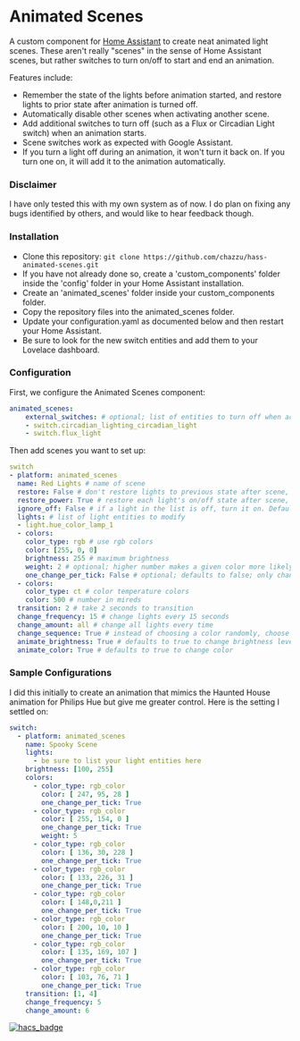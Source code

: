 # Animated Scenes
A custom component for [Home Assistant](https://www.home-assistant.io/) to create neat animated light scenes. These aren't really "scenes" in the sense of Home Assistant scenes, but rather switches to turn on/off to start and end an animation.

Features include:
- Remember the state of the lights before animation started, and restore lights to prior state after animation is turned off.
- Automatically disable other scenes when activating another scene.
- Add additional switches to turn off (such as a Flux or Circadian Light switch) when an animation starts.
- Scene switches work as expected with Google Assistant.
- If you turn a light off during an animation, it won't turn it back on. If you turn one on, it will add it to the animation automatically.

### Disclaimer
I have only tested this with my own system as of now. I do plan on fixing any bugs identified by others, and would like to hear feedback though.

### Installation
- Clone this repository: `git clone https://github.com/chazzu/hass-animated-scenes.git`
- If you have not already done so, create a 'custom_components' folder inside the 'config' folder in your Home Assistant installation.
- Create an 'animated_scenes' folder inside your custom_components folder.
- Copy the repository files into the animated_scenes folder.
- Update your configuration.yaml as documented below and then restart your Home Assistant.
- Be sure to look for the new switch entities and add them to your Lovelace dashboard.

### Configuration 

First, we configure the Animated Scenes component:

```yaml
animated_scenes:
    external_switches: # optional; list of entities to turn off when activating a scene
    - switch.circadian_lighting_circadian_light
    - switch.flux_light 
```

Then add scenes you want to set up:

```yaml
switch
- platform: animated_scenes
  name: Red Lights # name of scene
  restore: False # don't restore lights to previous state after scene, defaults to True
  restore_power: True # restore each light's on/off state after scene, defaults to False
  ignore_off: False # if a light in the list is off, turn it on. Defaults to True, meaning lights will be ignored if they are off.
  lights: # list of light entities to modify
  - light.hue_color_lamp_1
  - colors:
    color_type: rgb # use rgb colors
    color: [255, 0, 0]
    brightness: 255 # maximum brightness
    weight: 2 # optional; higher number makes a given color more likely to appear. Default is 10, so you can choose some numbers to be less frequent
    one_change_per_tick: False # optional; defaults to false; only change color OR brightness on each tick, don't do both
  - colors:
    color_type: ct # color temperature colors
    color: 500 # number in mireds
  transition: 2 # take 2 seconds to transition
  change_frequency: 15 # change lights every 15 seconds
  change_amount: all # change all lights every time
  change_sequence: True # instead of choosing a color randomly, choose in sequence
  animate_brightness: True # defaults to true to change brightness level
  animate_color: True # defaults to true to change color
```

### Sample Configurations
I did this initially to create an animation that mimics the Haunted House animation for Philips Hue but give me greater control. Here is the setting I settled on:

```yaml
switch:
  - platform: animated_scenes
    name: Spooky Scene
    lights:
      - be sure to list your light entities here
    brightness: [100, 255]
    colors:
      - color_type: rgb_color
        color: [ 247, 95, 28 ]
        one_change_per_tick: True
      - color_type: rgb_color
        color: [ 255, 154, 0 ]
        one_change_per_tick: True
        weight: 5
      - color_type: rgb_color
        color: [ 136, 30, 228 ]
        one_change_per_tick: True
      - color_type: rgb_color
        color: [ 133, 226, 31 ]
        one_change_per_tick: True
      - color_type: rgb_color
        color: [ 148,0,211 ]
        one_change_per_tick: True
      - color_type: rgb_color
        color: [ 200, 10, 10 ]
        one_change_per_tick: True
      - color_type: rgb_color
        color: [ 135, 169, 107 ]
        one_change_per_tick: True
      - color_type: rgb_color
        color: [ 103, 76, 71 ]
        one_change_per_tick: True
    transition: [1, 4]
    change_frequency: 5
    change_amount: 6
```

[![hacs_badge](https://img.shields.io/badge/HACS-Custom-41BDF5.svg)](https://github.com/hacs/integration)
